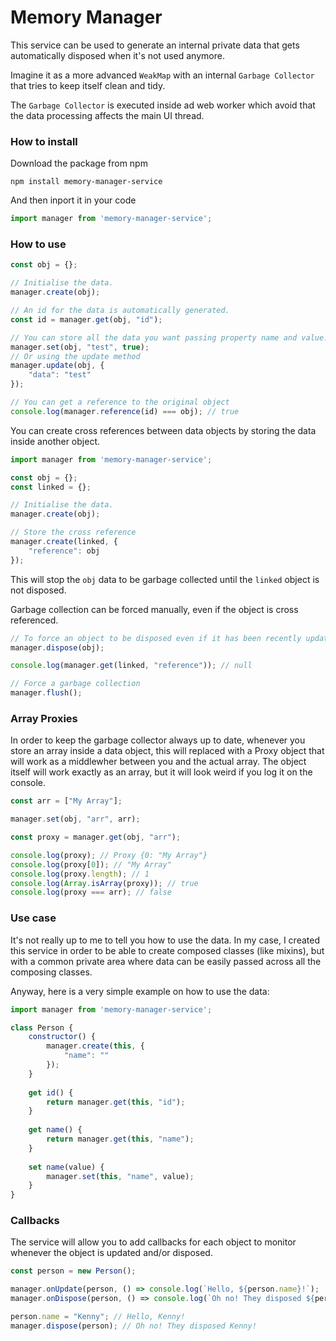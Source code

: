 # Memory Manager

This service can be used to generate an internal private data that gets automatically disposed when it's not used anymore.

Imagine it as a more advanced `WeakMap` with an internal `Garbage Collector` that tries to keep itself clean and tidy.

The `Garbage Collector` is executed inside ad web worker which avoid that the data processing affects the main UI thread.

### How to install
Download the package from npm
```
npm install memory-manager-service
```
And then inport it in your code
```javascript
import manager from 'memory-manager-service';
```
### How to use
```javascript
const obj = {};

// Initialise the data.
manager.create(obj);

// An id for the data is automatically generated.
const id = manager.get(obj, "id");

// You can store all the data you want passing property name and value.
manager.set(obj, "test", true);
// Or using the update method
manager.update(obj, {
    "data": "test"
});

// You can get a reference to the original object
console.log(manager.reference(id) === obj); // true
```

You can create cross references between data objects by storing the data inside another object.

```javascript
import manager from 'memory-manager-service';

const obj = {};
const linked = {};

// Initialise the data.
manager.create(obj);

// Store the cross reference
manager.create(linked, {
    "reference": obj
});
```

This will stop the `obj` data to be garbage collected until the `linked` object is not disposed.

Garbage collection can be forced manually, even if the object is cross referenced.
```javascript
// To force an object to be disposed even if it has been recently updated and/or is cross referenced.
manager.dispose(obj);

console.log(manager.get(linked, "reference")); // null

// Force a garbage collection
manager.flush();
```

### Array Proxies
In order to keep the garbage collector always up to date, whenever you store an array inside a data object, this will replaced with a Proxy object that will work as a middlewher between you and the actual array. The object itself will work exactly as an array, but it will look weird if you log it on the console.
```javascript
const arr = ["My Array"];

manager.set(obj, "arr", arr);

const proxy = manager.get(obj, "arr");

console.log(proxy); // Proxy {0: "My Array"}
console.log(proxy[0]); // "My Array"
console.log(proxy.length); // 1
console.log(Array.isArray(proxy)); // true
console.log(proxy === arr); // false
```
### Use case
It's not really up to me to tell you how to use the data. In my case, I created this service in order to be able to create composed classes (like mixins), but with a common private area where data can be easily passed across all the composing classes.

Anyway, here is a very simple example on how to use the data:
```javascript
import manager from 'memory-manager-service';

class Person {
    constructor() {
        manager.create(this, {
            "name": ""
        });
    }
    
    get id() {
        return manager.get(this, "id");
    }
    
    get name() {
        return manager.get(this, "name");
    }
    
    set name(value) {
        manager.set(this, "name", value);
    }
}
```
### Callbacks
The service will allow you to add callbacks for each object to monitor whenever the object is updated and/or disposed.
```javascript
const person = new Person();

manager.onUpdate(person, () => console.log(`Hello, ${person.name}!`);
manager.onDispose(person, () => console.log(`Oh no! They disposed ${person.name}`);

person.name = "Kenny"; // Hello, Kenny!
manager.dispose(person); // Oh no! They disposed Kenny!
```
